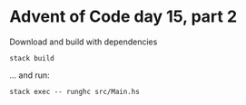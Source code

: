 # Advent of Code day 15, part 2

Download and build with dependencies
```
stack build
```

... and run:
```
stack exec -- runghc src/Main.hs
```
